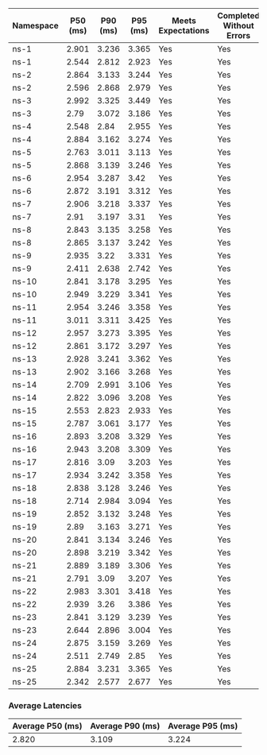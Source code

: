 | Namespace | P50 (ms) | P90 (ms) | P95 (ms) | Meets Expectations | Completed Without Errors |
|-----------|----------|----------|----------|--------------------|--------------------------|
| ns-1 | 2.901 | 3.236 | 3.365 | Yes | Yes |
| ns-1 | 2.544 | 2.812 | 2.923 | Yes | Yes |
| ns-2 | 2.864 | 3.133 | 3.244 | Yes | Yes |
| ns-2 | 2.596 | 2.868 | 2.979 | Yes | Yes |
| ns-3 | 2.992 | 3.325 | 3.449 | Yes | Yes |
| ns-3 | 2.79 | 3.072 | 3.186 | Yes | Yes |
| ns-4 | 2.548 | 2.84 | 2.955 | Yes | Yes |
| ns-4 | 2.884 | 3.162 | 3.274 | Yes | Yes |
| ns-5 | 2.763 | 3.011 | 3.113 | Yes | Yes |
| ns-5 | 2.868 | 3.139 | 3.246 | Yes | Yes |
| ns-6 | 2.954 | 3.287 | 3.42 | Yes | Yes |
| ns-6 | 2.872 | 3.191 | 3.312 | Yes | Yes |
| ns-7 | 2.906 | 3.218 | 3.337 | Yes | Yes |
| ns-7 | 2.91 | 3.197 | 3.31 | Yes | Yes |
| ns-8 | 2.843 | 3.135 | 3.258 | Yes | Yes |
| ns-8 | 2.865 | 3.137 | 3.242 | Yes | Yes |
| ns-9 | 2.935 | 3.22 | 3.331 | Yes | Yes |
| ns-9 | 2.411 | 2.638 | 2.742 | Yes | Yes |
| ns-10 | 2.841 | 3.178 | 3.295 | Yes | Yes |
| ns-10 | 2.949 | 3.229 | 3.341 | Yes | Yes |
| ns-11 | 2.954 | 3.246 | 3.358 | Yes | Yes |
| ns-11 | 3.011 | 3.311 | 3.425 | Yes | Yes |
| ns-12 | 2.957 | 3.273 | 3.395 | Yes | Yes |
| ns-12 | 2.861 | 3.172 | 3.297 | Yes | Yes |
| ns-13 | 2.928 | 3.241 | 3.362 | Yes | Yes |
| ns-13 | 2.902 | 3.166 | 3.268 | Yes | Yes |
| ns-14 | 2.709 | 2.991 | 3.106 | Yes | Yes |
| ns-14 | 2.822 | 3.096 | 3.208 | Yes | Yes |
| ns-15 | 2.553 | 2.823 | 2.933 | Yes | Yes |
| ns-15 | 2.787 | 3.061 | 3.177 | Yes | Yes |
| ns-16 | 2.893 | 3.208 | 3.329 | Yes | Yes |
| ns-16 | 2.943 | 3.208 | 3.309 | Yes | Yes |
| ns-17 | 2.816 | 3.09 | 3.203 | Yes | Yes |
| ns-17 | 2.934 | 3.242 | 3.358 | Yes | Yes |
| ns-18 | 2.838 | 3.128 | 3.246 | Yes | Yes |
| ns-18 | 2.714 | 2.984 | 3.094 | Yes | Yes |
| ns-19 | 2.852 | 3.132 | 3.248 | Yes | Yes |
| ns-19 | 2.89 | 3.163 | 3.271 | Yes | Yes |
| ns-20 | 2.841 | 3.134 | 3.246 | Yes | Yes |
| ns-20 | 2.898 | 3.219 | 3.342 | Yes | Yes |
| ns-21 | 2.889 | 3.189 | 3.306 | Yes | Yes |
| ns-21 | 2.791 | 3.09 | 3.207 | Yes | Yes |
| ns-22 | 2.983 | 3.301 | 3.418 | Yes | Yes |
| ns-22 | 2.939 | 3.26 | 3.386 | Yes | Yes |
| ns-23 | 2.841 | 3.129 | 3.239 | Yes | Yes |
| ns-23 | 2.644 | 2.896 | 3.004 | Yes | Yes |
| ns-24 | 2.875 | 3.159 | 3.269 | Yes | Yes |
| ns-24 | 2.511 | 2.749 | 2.85 | Yes | Yes |
| ns-25 | 2.884 | 3.231 | 3.365 | Yes | Yes |
| ns-25 | 2.342 | 2.577 | 2.677 | Yes | Yes |

### Average Latencies
| Average P50 (ms) | Average P90 (ms) | Average P95 (ms) |
|------------------|------------------|------------------|
| 2.820 | 3.109 | 3.224 |
